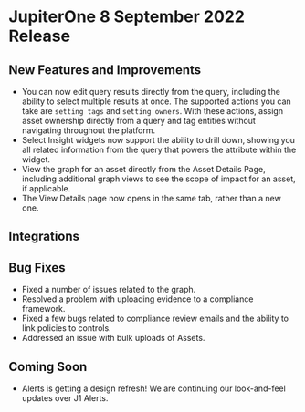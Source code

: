 # JupiterOne 8 September 2022 Release

## New Features and Improvements
- You can now edit query results directly from the query, including the ability to select multiple results at once. The supported actions you can take are `setting tags` and `setting owners`. With these actions, assign asset ownership directly from a query and tag entities without navigating throughout the platform. 
- Select Insight widgets now support the ability to drill down, showing you all related information from the query that powers the attribute within the widget. 
- View the graph for an asset directly from the Asset Details Page, including additional graph views to see the scope of impact for an asset, if applicable. 
- The View Details page now opens in the same tab, rather than a new one. 
## Integrations



## Bug Fixes
-  Fixed a number of issues related to the graph. 
-  Resolved a problem with uploading evidence to a compliance framework. 
-  Fixed a few bugs related to compliance review emails and the ability to link policies to controls.
-  Addressed an issue with bulk uploads of Assets.


## Coming Soon
- Alerts is getting a design refresh! We are continuing our look-and-feel updates over J1 Alerts. 
